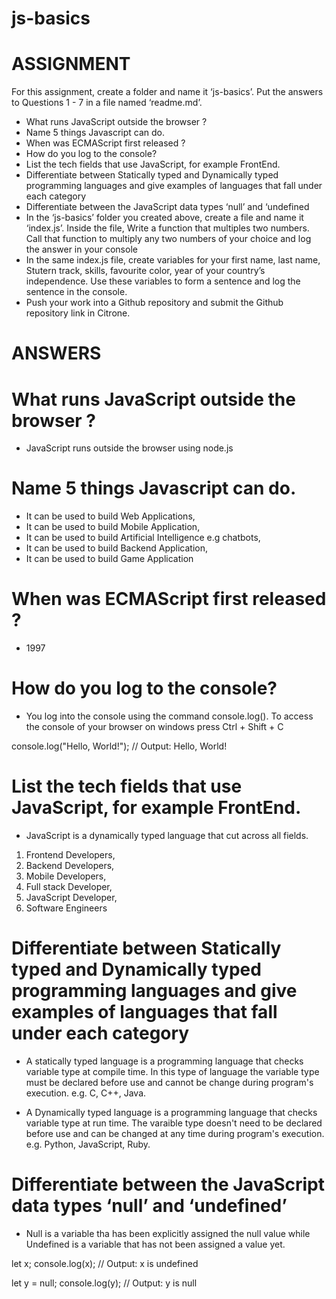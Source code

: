 # js-basics

# ASSIGNMENT

For this assignment, create a folder and name it ‘js-basics’. Put the answers to Questions 1 - 7 in a file named ‘readme.md’.

- What runs JavaScript outside the browser ?
- Name 5 things Javascript can do.
- When was ECMAScript first released ?
- How do you log to the console?
- List the tech fields that use JavaScript, for example FrontEnd.
- Differentiate between Statically typed and Dynamically typed programming languages and give examples of languages that fall under each category
- Differentiate between the JavaScript data types ‘null’ and ‘undefined&nbsp;
- In the ‘js-basics’ folder you created above, create a file and name it ‘index.js’. Inside the file, Write a function that multiples two numbers. Call that function to multiply any two numbers of your choice and log the answer in your console
- In the same index.js file, create variables for your first name, last name, Stutern track, skills, favourite color, year of your country’s independence. Use these variables to form a sentence and log the sentence in the console.
- Push your work into a Github repository and submit the Github repository link in Citrone.


# ANSWERS

# What runs JavaScript outside the browser ?

- JavaScript runs outside the browser using node.js

# Name 5 things Javascript can do.

- It can be used to build Web Applications, 
- It can be used to build Mobile Application, 
- It can be used to build Artificial Intelligence e.g chatbots, 
- It can be used to build Backend Application, 
- It can be used to build Game Application

# When was ECMAScript first released ?

- 1997

# How do you log to the console?

- You log into the console using the command console.log(). To access the console of your browser on windows press Ctrl + Shift + C

console.log("Hello, World!"); // Output: Hello, World!

# List the tech fields that use JavaScript, for example FrontEnd.

- JavaScript is a dynamically typed language that cut across all fields.
1. Frontend Developers, 
2. Backend Developers, 
3. Mobile Developers, 
4. Full stack Developer, 
5. JavaScript Developer, 
6. Software Engineers

# Differentiate between Statically typed and Dynamically typed programming languages and give examples of languages that fall under each category

- A statically typed language is a programming language that checks variable type at compile time. In this type of language the variable type must be declared before use and cannot be change during program's execution. e.g. C, C++, Java.

- A Dynamically typed language is a programming language that checks variable type at run time. The varaible type doesn't need to be declared before use and can be changed at any time during program's execution. e.g. Python, JavaScript, Ruby.

# Differentiate between the JavaScript data types ‘null’ and ‘undefined’&nbsp;
                              
- Null is a variable tha has been explicitly assigned the null value while Undefined is a variable that has not been assigned a value yet.

let x;
console.log(x); // Output: x is undefined

let y = null;
console.log(y); // Output:  y is null